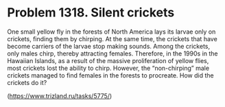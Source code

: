 # Problem 1318. Silent crickets 

One small yellow fly in the forests of North America lays its larvae only on crickets, finding them by chirping. At the same time, the crickets that have become carriers of the larvae stop making sounds. Among the crickets, only males chirp, thereby attracting females. Therefore, in the 1990s in the Hawaiian Islands, as a result of the massive proliferation of yellow flies, most crickets lost the ability to chirp. However, the “non-chirping” male crickets managed to find females in the forests to procreate. How did the crickets do it?

(https://www.trizland.ru/tasks/5775/)